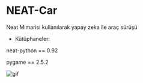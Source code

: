 # NEAT-Car


 Neat Mimarisi kullanılarak  yapay zeka ile araç sürüşü 


* Kütüphaneler:

neat-python == 0.92

pygame == 2.5.2


![gif](https://github.com/koesan/NEAT-Car/assets/96130124/358512bb-44b6-40eb-8cf3-cb5dc67285ac)
